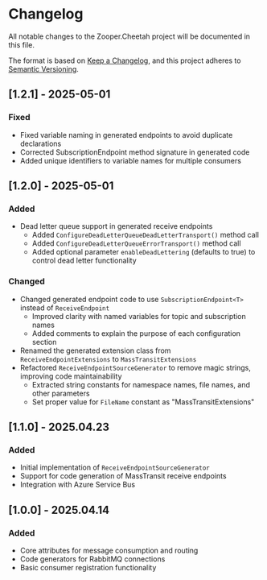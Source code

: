 # Changelog

All notable changes to the Zooper.Cheetah project will be documented in this file.

The format is based on [Keep a Changelog](https://keepachangelog.com/en/1.0.0/),
and this project adheres to [Semantic Versioning](https://semver.org/spec/v2.0.0.html).

## [1.2.1] - 2025-05-01

### Fixed
- Fixed variable naming in generated endpoints to avoid duplicate declarations
- Corrected SubscriptionEndpoint method signature in generated code
- Added unique identifiers to variable names for multiple consumers

## [1.2.0] - 2025-05-01

### Added
- Dead letter queue support in generated receive endpoints
  - Added `ConfigureDeadLetterQueueDeadLetterTransport()` method call
  - Added `ConfigureDeadLetterQueueErrorTransport()` method call
  - Added optional parameter `enableDeadLettering` (defaults to true) to control dead letter functionality

### Changed
- Changed generated endpoint code to use `SubscriptionEndpoint<T>` instead of `ReceiveEndpoint`
  - Improved clarity with named variables for topic and subscription names
  - Added comments to explain the purpose of each configuration section
- Renamed the generated extension class from `ReceiveEndpointExtensions` to `MassTransitExtensions`
- Refactored `ReceiveEndpointSourceGenerator` to remove magic strings, improving code maintainability
  - Extracted string constants for namespace names, file names, and other parameters
  - Set proper value for `FileName` constant as "MassTransitExtensions"

## [1.1.0] - 2025.04.23

### Added
- Initial implementation of `ReceiveEndpointSourceGenerator`
- Support for code generation of MassTransit receive endpoints
- Integration with Azure Service Bus

## [1.0.0] - 2025.04.14

### Added
- Core attributes for message consumption and routing
- Code generators for RabbitMQ connections
- Basic consumer registration functionality